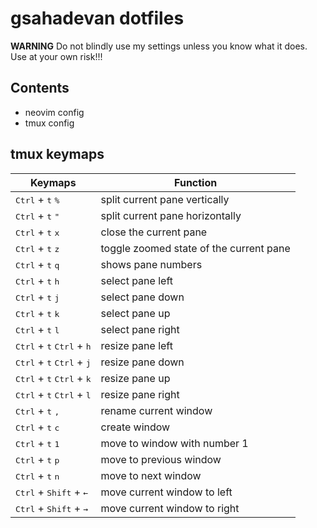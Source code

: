 # gsahadevan dotfiles

**WARNING** Do not blindly use my settings unless you know what it does. Use at your own risk!!!

## Contents

- neovim config
- tmux config

## tmux keymaps

|Keymaps         															                                |Function                        
|-----------------------------------------------------------------------------|--------------------------
|<kbd>Ctrl</kbd> + <kbd>t</kbd> <kbd>%</kbd>								                  | split current pane vertically
|<kbd>Ctrl</kbd> + <kbd>t</kbd> <kbd>"</kbd>								                  | split current pane horizontally
|<kbd>Ctrl</kbd> + <kbd>t</kbd> <kbd>x</kbd>								                  | close the current pane
|<kbd>Ctrl</kbd> + <kbd>t</kbd> <kbd>z</kbd>								                  | toggle zoomed state of the current pane
|<kbd>Ctrl</kbd> + <kbd>t</kbd> <kbd>q</kbd>								                  | shows pane numbers
|<kbd>Ctrl</kbd> + <kbd>t</kbd> <kbd>h</kbd>								                  | select pane left
|<kbd>Ctrl</kbd> + <kbd>t</kbd> <kbd>j</kbd>           			                  | select pane down
|<kbd>Ctrl</kbd> + <kbd>t</kbd> <kbd>k</kbd>            			                | select pane up
|<kbd>Ctrl</kbd> + <kbd>t</kbd> <kbd>l</kbd>                      			      | select pane right
|<kbd>Ctrl</kbd> + <kbd>t</kbd> <kbd>Ctrl</kbd> + <kbd>h</kbd>                | resize pane left
|<kbd>Ctrl</kbd> + <kbd>t</kbd> <kbd>Ctrl</kbd> + <kbd>j</kbd>                | resize pane down
|<kbd>Ctrl</kbd> + <kbd>t</kbd> <kbd>Ctrl</kbd> + <kbd>k</kbd>                | resize pane up
|<kbd>Ctrl</kbd> + <kbd>t</kbd> <kbd>Ctrl</kbd> + <kbd>l</kbd>                | resize pane right
|<kbd>Ctrl</kbd> + <kbd>t</kbd> <kbd>, </kbd>								                  | rename current window
|<kbd>Ctrl</kbd> + <kbd>t</kbd> <kbd>c</kbd>                                  | create window
|<kbd>Ctrl</kbd> + <kbd>t</kbd> <kbd>1</kbd>								                  | move to window with number 1
|<kbd>Ctrl</kbd> + <kbd>t</kbd> <kbd>p</kbd>								                  | move to previous window
|<kbd>Ctrl</kbd> + <kbd>t</kbd> <kbd>n</kbd>								                  | move to next window
|<kbd>Ctrl</kbd> + <kbd>Shift</kbd> + <kbd>&#8592;</kbd>					            | move current window to left
|<kbd>Ctrl</kbd> + <kbd>Shift</kbd> + <kbd>&#8594;</kbd>					            | move current window to right
